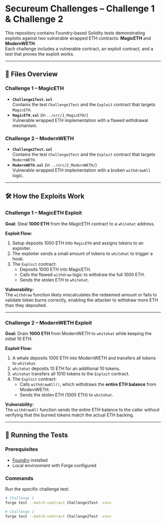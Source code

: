 # Secureum Challenges – Challenge 1 & Challenge 2

This repository contains Foundry-based Solidity tests demonstrating exploits against two vulnerable wrapped ETH contracts: **MagicETH** and **ModernWETH**.  
Each challenge includes a vulnerable contract, an exploit contract, and a test that proves the exploit works.

---

## 📂 Files Overview

### Challenge 1 – MagicETH
- **`Challenge1Test.sol`**  
  Contains the test `Challenge1Test` and the `Exploit` contract that targets `MagicETH`.
- **`MagicETH.sol`** (in `../src/1_MagicETH/`)  
  Vulnerable wrapped ETH implementation with a flawed withdrawal mechanism.

### Challenge 2 – ModernWETH
- **`Challenge2Test.sol`**  
  Contains the test `Challenge2Test` and the `Exploit` contract that targets `ModernWETH`.
- **`ModernWETH.sol`** (in `../src/2_ModernWETH/`)  
  Vulnerable wrapped ETH implementation with a broken `withdrawAll` logic.

---

## 🛠 How the Exploits Work

### Challenge 1 – MagicETH Exploit
**Goal:** Steal **1000 ETH** from the MagicETH contract to a `whitehat` address.

**Exploit Flow:**
1. Setup deposits 1000 ETH into `MagicETH` and assigns tokens to an exploiter.
2. The exploiter sends a small amount of tokens to `whitehat` to trigger a hook.
3. The `Exploit` contract:
   - Deposits 1000 ETH into MagicETH.
   - Calls the flawed `withdraw` logic to withdraw the full 1000 ETH.
   - Sends the stolen ETH to `whitehat`.

**Vulnerability:**  
The `withdraw` function likely miscalculates the redeemed amount or fails to validate token burns correctly, enabling the attacker to withdraw more ETH than they deposited.

---

### Challenge 2 – ModernWETH Exploit
**Goal:** Drain **1000 ETH** from ModernWETH to `whitehat` while keeping the initial 10 ETH.

**Exploit Flow:**
1. A whale deposits 1000 ETH into ModernWETH and transfers all tokens to `whitehat`.
2. `whitehat` deposits 10 ETH for an additional 10 tokens.
3. `whitehat` transfers all 1010 tokens to the `Exploit` contract.
4. The `Exploit` contract:
   - Calls `withdrawAll()`, which withdraws the **entire ETH balance** from ModernWETH.
   - Sends the stolen ETH (1000 ETH) to `whitehat`.

**Vulnerability:**  
The `withdrawAll` function sends the entire ETH balance to the caller without verifying that the burned tokens match the actual ETH backing.

---

## 🚀 Running the Tests

### Prerequisites
- [Foundry](https://book.getfoundry.sh/) installed
- Local environment with Forge configured

### Commands
Run the specific challenge test:
```bash
# Challenge 1
forge test --match-contract Challenge1Test -vvvv

# Challenge 2
forge test --match-contract Challenge2Test -vvvv
